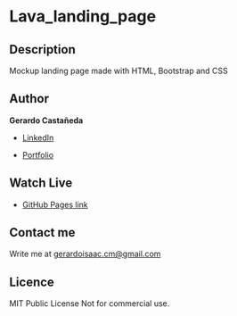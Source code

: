 # Lava_landing_page

## Description

Mockup landing page made with HTML, Bootstrap and CSS

## Author

**Gerardo Castañeda**

* [LinkedIn](<https://www.linkedin.com/in/gerardoisaac/>)

* [Portfolio](<https://gerardoisaac.com>)

## Watch Live

* [GitHub Pages link](<https://gerardoisaac.github.io/Sonical-landing-page>)

## Contact me

Write me at gerardoisaac.cm@gmail.com

## Licence

MIT Public License
Not for commercial use.
